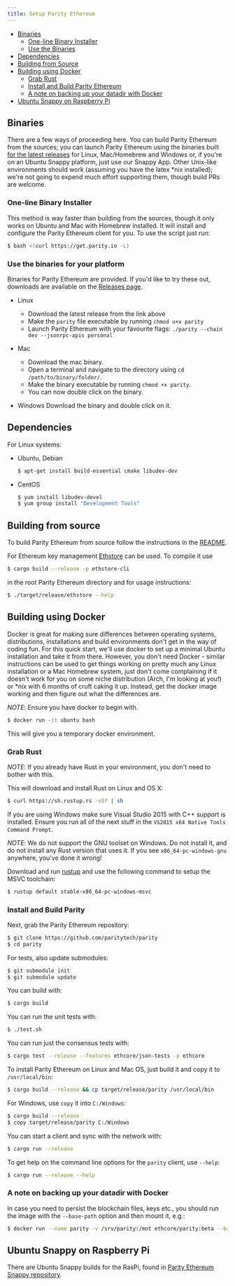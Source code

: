 ```yaml
---
title: Setup Parity Ethereum
---
```


- [Binaries](#binaries)
    - [One-line Binary Installer](#one-line-binary-installer)
    - [Use the Binaries](#use-the-binaries-for-your-platform)
- [Dependencies](#dependencies)
- [Building from Source](#building-from-source)
- [Building using Docker](#building-using-docker)
    - [Grab Rust](#grab-rust)
    - [Install and Build Parity Ethereum](#install-and-build-parity)
    - [A note on backing up your datadir with Docker](#a-note-on-backing-up-your-datadir-with-docker)
- [Ubuntu Snappy on Raspberry Pi](#ubuntu-snappy-on-raspberry-pi)


## Binaries

There are a few ways of proceeding here. You can build Parity Ethereum from the sources; you can launch Parity Ethereum using the binaries built [for the latest releases](https://github.com/paritytech/parity-ethereum/releases) for Linux, Mac/Homebrew and Windows or, if you're on an Ubuntu Snappy platform, just use our Snappy App. Other Unix-like environments should work (assuming you have the latex *nix installed); we're not going to expend much effort supporting them, though build PRs are welcome.

### One-line Binary Installer

This method is way faster than building from the sources, though it only works on Ubuntu and Mac with Homebrew installed. It will install and configure the Parity Ethereum client for you. To use the script just run:

```bash
$ bash <(curl https://get.parity.io -L)
```

### Use the binaries for your platform
Binaries for Parity Ethereum are provided. If you'd like to try these out, downloads are available on the [Releases page](https://github.com/paritytech/parity-ethereum/releases).
- Linux 
    - Download the latest release from the link above
    - Make the `parity` file executable by running `chmod u+x parity`
    - Launch Parity Ethereum with your favourite flags: `./parity --chain dev --jsonrpc-apis personal`
    
- Mac
  - Download the mac binary.
  - Open a terminal and navigate to the directory using `cd /path/to/binary/folder/`.
  - Make the binary executable by running `chmod +x parity`.
  - You can now double click on the binary.
  
- Windows
Download the binary and double click on it.

## Dependencies

For Linux systems:

- Ubuntu, Debian

    ```bash
    $ apt-get install build-essential cmake libudev-dev
    ```

- CentOS


    ```bash
    $ yum install libudev-devel
    $ yum group install "Development Tools"
    ```

## Building from source

To build Parity Ethereum from source follow the instructions in the [README](https://github.com/paritytech/parity-ethereum/blob/master/README.md).

For Ethereum key management [Ethstore](https://github.com/paritytech/parity-ethereum/tree/master/ethstore) can be used. To compile it use

```bash
$ cargo build --release -p ethstore-cli
```

in the root Parity Ethereum directory and for usage instructions:

```bash
$ ./target/release/ethstore --help
```

## Building using Docker

Docker is great for making sure differences between operating systems, distributions, installations and build environments don't get in the way of coding fun. For this quick start, we'll use docker to set up a minimal Ubuntu installation and take it from there. However, you don't need Docker - similar instructions can be used to get things working on pretty much any Linux installation or a Mac Homebrew system, just don't come complaining if it doesn't work for you on some niche distribution (Arch, I'm looking at you!) or *nix with 6 months of cruft caking it up. Instead, get the docker image working and then figure out what the differences are.

*NOTE*: Ensure you have docker to begin with.

```bash
$ docker run -it ubuntu bash
```

This will give you a temporary docker environment.


### Grab Rust

*NOTE*: If you already have Rust in your environment, you don't need to bother with this.

This will download and install Rust on Linux and OS X:

```bash
$ curl https://sh.rustup.rs -sSf | sh
```

If you are using Windows make sure Visual Studio 2015 with C++ support is installed. Ensure you run all of the next stuff in the `VS2015 x64 Native Tools Command Prompt`.

*NOTE*: We do not support the GNU toolset on Windows. Do not install it, and do not install any Rust version that uses it. If you see `x86_64-pc-windows-gnu` anywhere, you've done it wrong!

Download and run [rustup](https://static.rust-lang.org/rustup/dist/x86_64-pc-windows-msvc/rustup-init.exe) and use the following command to setup the MSVC toolchain:

```bash
$ rustup default stable-x86_64-pc-windows-msvc
```

### Install and Build Parity

Next, grab the Parity Ethereum repository:

```bash
$ git clone https://github.com/paritytech/parity
$ cd parity
```

For tests, also update submodules:

```bash
$ git submodule init
$ git submodule update
```

You can build with:

```bash
$ cargo build
```

You can run the unit tests with:

```bash
$ ./test.sh
```

You can run just the consensus tests with:

```bash
$ cargo test --release --features ethcore/json-tests -p ethcore
```

To install Parity Ethereum on Linux and Mac OS, just build it and copy it to `/usr/local/bin`:

```bash
$ cargo build --release && cp target/release/parity /usr/local/bin
```

For Windows, use `copy` it into `C:/Windows`:

```bash
$ cargo build --release
$ copy target/release/parity C:/Windows
```

You can start a client and sync with the network with:

```bash
$ cargo run --release
```

To get help on the command line options for the `parity` client, use `--help`:

```bash
$ cargo run --release --help
```

### A note on backing up your datadir with Docker

In case you need to persist the blockchain files, keys etc., you should run the image with the `--base-path` option and then mount it, e.g.:

```bash
$ docker run --name parity -v /srv/parity:/mnt ethcore/parity:beta --base-path /mnt
```


## Ubuntu Snappy on Raspberry Pi

There are Ubuntu Snappy builds for the RasPi, found in [Parity Ethereum Snappy repository](https://github.com/paritytech/parity-snappy).
